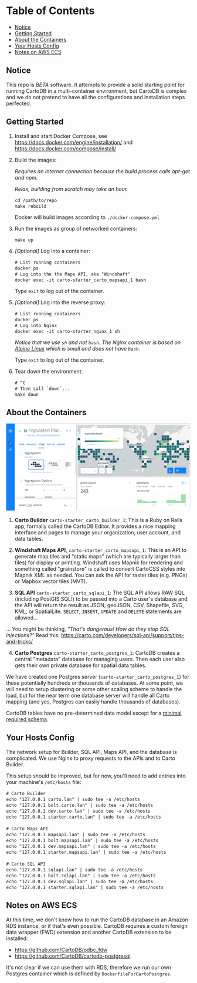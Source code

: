Table of Contents
=================

   * [Notice](#notice)
   * [Getting Started](#getting-started)
   * [About the Containers](#about-the-containers)
   * [Your Hosts Config](#your-hosts-config)
   * [Notes on AWS ECS](#notes-on-aws-ecs)

## Notice

This repo is *BETA* software. It attempts to provide a solid starting point
for running CartoDB in a multi-container environment, but CartoDB is
complex and we do not pretend to have all the configurations and installation
steps perfected.

## Getting Started

1. Install and start Docker Compose,
   see https://docs.docker.com/engine/installation/
   and https://docs.docker.com/compose/install/

2. Build the images:

   *Requires an Internet connection because the build process calls apt-get and npm.*

   *Relax, building from scratch may take an hour.*

    ```Shell
    cd /path/to/repo
    make rebuild
    ```

    Docker will build images according to `./docker-compose.yml`

3. Run the images as group of networked containers:

    ```Shell
    make up
    ```

4. *[Optional]* Log into a container:

    ```Shell
    # List running containers
    docker ps
    # Log into the the Maps API, aka "Windshaft"
    docker exec -it carto-starter_carto_mapsapi_1 bash
    ```

    Type `exit` to log out of the container.

5. *[Optional]* Log into the reverse proxy:

    ```Shell
    # List running containers
    docker ps
    # Log into Nginx
    docker exec -it carto-starter_nginx_1 sh
    ```

    *Notice that we use `sh` and not `bash`. The Nginx container is based on
    [Alpine Linux](https://hub.docker.com/_/alpine/) which is small
    and does not have `bash`.*

    Type `exit` to log out of the container.

6. Tear down the environment:

    ```Shell
    # ^C
    # Then call `down`...
    make down
    ```

## About the Containers

![Carto Map UI](/carto-screenshot-01.png?raw=true)

1. **Carto Builder**
`carto-starter_carto_builder_1`:
This is a Ruby on Rails app, formally called the CartoDB Editor.
It provides a nice mapping interface and pages to manage your organization,
user account, and data tables.

2. **Windshaft Maps API**,
`carto-starter_carto_mapsapi_1`:
This is an API to generate map tiles and "static maps" (which are typically
larger than tiles) for display or printing. Windshaft uses Mapnik for
rendering and something called "grainstore" is called to convert CartoCSS
styles into Mapnik XML as needed. You can ask the API for raster tiles
(e.g. PNGs) or Mapbox vector tiles (MVT).

3. **SQL API**
`carto-starter_carto_sqlapi_1`:
The SQL API allows RAW SQL (including PostGIS SQL!) to be passed into
a Carto user's database and the API will return the result as JSON, geoJSON,
CSV, Shapefile, SVG, KML, or SpatialLite. `SELECT`, `INSERT`, `UPDATE` and
`DELETE` statements are allowed...

... You might be thinking, *"That's dangerous! How do they stop SQL injections?"*
Read this: https://carto.com/developers/sql-api/support/tips-and-tricks/

4. **Carto Postgres**
`carto-starter_carto_postgres_1`:
CartoDB creates a central "metadata" database for managing users. Then each
user also gets their own private database for spatial data tables.

We have created one Postgres server (`carto-starter_carto_postgres_1`) for these
potentially hundreds or thousands of databases. At some point, we will
need to setup clustering or some other scaling scheme to handle
the load, but for the near term one database server will handle all
Carto mapping (and yes, Postgres can easily handle thousands of databases).

CartoDB tables have no pre-determined data model except for a
[minimal required schema](https://github.com/CartoDB/cartodb-postgresql/blob/master/scripts-available/CDB_CartodbfyTable.sql).

## Your Hosts Config

The network setup for Builder, SQL API, Maps API, and the database is
complicated. We use Nginx to proxy requests to the APIs and to Carto Builder.

This setup should be improved, but for now, you'll need to add
entries into your machine's `/etc/hosts` file:

```Shell
# Carto Builder
echo "127.0.0.1 carto.lan" | sudo tee -a /etc/hosts
echo "127.0.0.1 bolt.carto.lan" | sudo tee -a /etc/hosts
echo "127.0.0.1 dev.carto.lan" | sudo tee -a /etc/hosts
echo "127.0.0.1 starter.carto.lan" | sudo tee -a /etc/hosts

# Carto Maps API
echo "127.0.0.1 mapsapi.lan" | sudo tee -a /etc/hosts
echo "127.0.0.1 bolt.mapsapi.lan" | sudo tee -a /etc/hosts
echo "127.0.0.1 dev.mapsapi.lan" | sudo tee -a /etc/hosts
echo "127.0.0.1 starter.mapsapi.lan" | sudo tee -a /etc/hosts

# Carto SQL API
echo "127.0.0.1 sqlapi.lan" | sudo tee -a /etc/hosts
echo "127.0.0.1 bolt.sqlapi.lan" | sudo tee -a /etc/hosts
echo "127.0.0.1 dev.sqlapi.lan" | sudo tee -a /etc/hosts
echo "127.0.0.1 starter.sqlapi.lan" | sudo tee -a /etc/hosts
```

## Notes on AWS ECS

At this time, we don't know how to run the CartoDB database in an Amazon RDS
instance, or if that's even possible. CartoDB requires a custom foreign
data wrapper (FWD) extension and another CartoDB extension to be installed:

* https://github.com/CartoDB/odbc_fdw
* https://github.com/CartoDB/cartodb-postgresql

It's not clear if we can use them with RDS, therefore we run our own
Postgres container which is defined by `DockerfileForCartoPostgres`.
